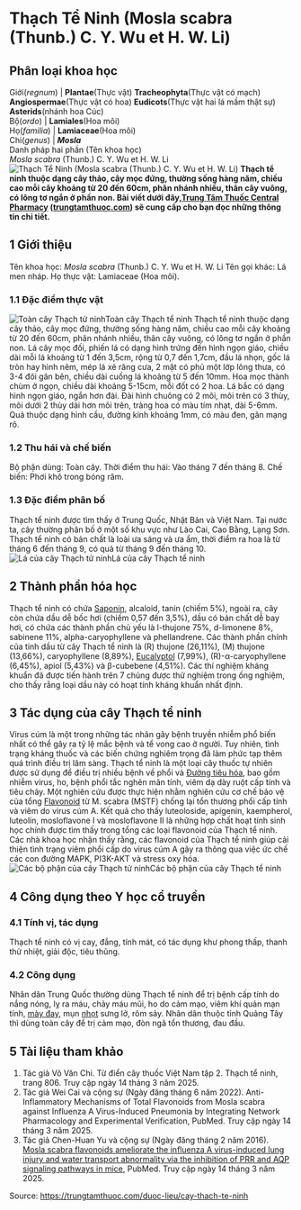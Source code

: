 # Thạch Tể Ninh (Mosla scabra (Thunb.) C. Y. Wu et H. W. Li)

Phân loại khoa học  
---  
Giới(_regnum_) |  **Plantae**(Thực vật) **Tracheophyta**(Thực vật có mạch) **Angiospermae**(Thực vật có hoa) **Eudicots**(Thực vật hai lá mầm thật sự) **Asterids**(nhánh hoa Cúc)  
Bộ(_ordo_) | **Lamiales**(Hoa môi)  
Họ(_familia_) | **Lamiaceae**(Hoa môi)  
Chi(_genus_) | **_Mosla_**  
Danh pháp hai phần (Tên khoa học)  
_Mosla scabra_ (Thunb.) C. Y. Wu et H. W. Li  
![Thạch Tể Ninh \(Mosla scabra \(Thunb.\) C. Y. Wu et H. W. Li\)](https://trungtamthuoc.com/images/others/thach-tu-ninh-4783.jpg)
**Thạch tể ninh thuộc dạng cây thảo, cây mọc đứng, thường sống hàng năm, chiều cao mỗi cây khoảng từ 20 đến 60cm, phân nhánh nhiều, thân cây vuông, có lông tơ ngắn ở phần non. Bài viết dưới đây,[Trung Tâm Thuốc Central Pharmacy](https://trungtamthuoc.com/ "Trung Tâm Thuốc Central Pharmacy") ([trungtamthuoc.com](https://trungtamthuoc.com/ "trungtamthuoc.com")) sẽ cung cấp cho bạn đọc những thông tin chi tiết.**
##  1 Giới thiệu
Tên khoa học: _Mosla scabra_ (Thunb.) C. Y. Wu et H. W. Li
Tên gọi khác: Lá men nháp.
Họ thực vật: Lamiaceae (Hoa môi).
### 1.1 Đặc điểm thực vật
![Toàn cây Thạch tử ninh](https://trungtamthuoc.com/images/item/thach-tu-ninh-0.jpg)Toàn cây Thạch tể ninh
Thạch tể ninh thuộc dạng cây thảo, cây mọc đứng, thường sống hàng năm, chiều cao mỗi cây khoảng từ 20 đến 60cm, phân nhánh nhiều, thân cây vuông, có lông tơ ngắn ở phần non.
Lá cây mọc đối, phiến lá có dạng hình trứng đến hình ngọn giáo, chiều dài mỗi lá khoảng từ 1 đến 3,5cm, rộng từ 0,7 đến 1,7cm, đầu lá nhọn, gốc lá tròn hay hình nêm, mép lá xẻ răng cưa, 2 mặt có phủ một lớp lông thưa, có 3-4 đôi gân bên, chiều dài cuống lá khoảng từ 5 đến 10mm.
Hoa mọc thành chùm ở ngọn, chiều dài khoảng 5-15cm, mỗi đốt có 2 hoa. Lá bắc có dạng hình ngọn giáo, ngắn hơn đài. Đài hình chuông có 2 môi, môi trên có 3 thùy, môi dưới 2 thùy dài hơn môi trên, tràng hoa có màu tím nhạt, dài 5-6mm.
Quả thuộc dạng hình cầu, đường kính khoảng 1mm, có màu đen, gân mạng rõ.
### 1.2 Thu hái và chế biến
Bộ phận dùng: Toàn cây.
Thời điểm thu hái: Vào tháng 7 đến tháng 8.
Chế biến: Phơi khô trong bóng râm.
### 1.3 Đặc điểm phân bố
Thạch tể ninh được tìm thấy ở Trung Quốc, Nhật Bản và Việt Nam. Tại nước ta, cây thường phân bố ở một số khu vực như Lào Cai, Cao Bằng, Lạng Sơn.
Thạch tể ninh có bản chất là loài ưa sáng và ưa ẩm, thời điểm ra hoa là từ tháng 6 đến tháng 9, có quả từ tháng 9 đến tháng 10.
![Lá của cây Thạch tử ninh](https://trungtamthuoc.com/images/item/thach-tu-ninh-1.jpg)Lá của cây Thạch tể ninh
##  2 Thành phần hóa học
Thạch tể ninh có chứa [Saponin](https://trungtamthuoc.com/hoat-chat/saponin "Saponin"), alcaloid, tanin (chiếm 5%), ngoài ra, cây còn chứa dầu dễ bốc hơi (chiếm 0,57 đến 3,5%), dầu có bản chất dễ bay hơi, có chứa các thành phần chủ yếu là l-thujone 75%, d-limonene 8%, sabinene 11%, alpha-caryophyllene và phellandrene.
Các thành phần chính của tinh dầu từ cây Thạch tể ninh là (R) thujone (26,11%), (M) thujone (13,66%), caryophyllene (8,89%), [Eucalyptol](https://trungtamthuoc.com/hoat-chat/eucalyptol "Eucalyptol") (7,99%), (R)-α-caryophyllene (6,45%), apiol (5,43%) và β-cubebene (4,51%). Các thí nghiệm kháng khuẩn đã được tiến hành trên 7 chủng được thử nghiệm trong ống nghiệm, cho thấy rằng loại dầu này có hoạt tính kháng khuẩn nhất định.
##  3 Tác dụng của cây Thạch tể ninh
Virus cúm là một trong những tác nhân gây bệnh truyền nhiễm phổ biến nhất có thể gây ra tỷ lệ mắc bệnh và tể vong cao ở người. Tuy nhiên, tình trạng kháng thuốc và các biến chứng nghiêm trọng đã làm phức tạp thêm quá trình điều trị lâm sàng. Thạch tể ninh là một loại cây thuốc tự nhiên được sử dụng để điều trị nhiều bệnh về phổi và [Đường tiêu hóa](https://trungtamthuoc.com/thuoc-tieu-hoa "Đường tiêu hóa"), bao gồm nhiễm virus, ho, bệnh phổi tắc nghẽn mãn tính, viêm dạ dày ruột cấp tính và tiêu chảy.
Một nghiên cứu được thực hiện nhằm nghiên cứu cơ chế bảo vệ của tổng [Flavonoid](https://trungtamthuoc.com/hoat-chat/flavonoid "Flavonoid") từ M. scabra (MSTF) chống lại tổn thương phổi cấp tính và viêm do virus cúm A.
Kết quả cho thấy luteoloside, apigenin, kaempherol, luteolin, mosloflavone I và mosloflavone II là những hợp chất hoạt tính sinh học chính được tìm thấy trong tổng các loại flavonoid của Thạch tể ninh. Các nhà khoa học nhận thấy rằng, các flavonoid của Thạch tể ninh giúp cải thiện tình trạng viêm phổi cấp do virus cúm A gây ra thông qua việc ức chế các con đường MAPK, PI3K-AKT và stress oxy hóa.
![Các bộ phận của cây Thạch tử ninh](https://trungtamthuoc.com/images/item/thach-tu-ninh-2.jpg)Các bộ phận của cây Thạch tể ninh
##  4 Công dụng theo Y học cổ truyền
### 4.1 Tính vị, tác dụng
Thạch tể ninh có vị cay, đắng, tính mát, có tác dụng khư phong thấp, thanh thử nhiệt, giải độc, tiêu thũng.
### 4.2 Công dụng
Nhân dân Trung Quốc thường dùng Thạch tể ninh để trị bệnh cấp tính do nắng nóng, lỵ ra máu, chảy máu mũi, ho do cảm mạo, viêm khí quản mạn tính, [mày đay](https://trungtamthuoc.com/bai-viet/benh-may-day "mày đay"), mụn [nhọt](https://trungtamthuoc.com/bai-viet/nhot "nhọt") sưng lở, rôm sảy.
Nhân dân thuộc tỉnh Quảng Tây thì dùng toàn cây để trị cảm mạo, đòn ngã tổn thương, đau đầu.
##  5 Tài liệu tham khảo
  1. Tác giả Võ Văn Chi. Từ điển cây thuốc Việt Nam tập 2. Thạch tể ninh, trang 806. Truy cập ngày 14 tháng 3 năm 2025.
  2. Tác giả Wei Cai và cộng sự (Ngày đăng tháng 6 năm 2022). Anti-Inflammatory Mechanisms of Total Flavonoids from Mosla scabra against Influenza A Virus-Induced Pneumonia by Integrating Network Pharmacology and Experimental Verification, PubMed. Truy cập ngày 14 tháng 3 năm 2025.
  3. Tác giả Chen-Huan Yu và cộng sự (Ngày đăng tháng 2 năm 2016). [Mosla scabra flavonoids ameliorate the influenza A virus-induced lung injury and water transport abnormality via the inhibition of PRR and AQP signaling pathways in mice](https://pubmed.ncbi.nlm.nih.gov/26719287/), PubMed. Truy cập ngày 14 tháng 3 năm 2025.




Source: https://trungtamthuoc.com/duoc-lieu/cay-thach-te-ninh